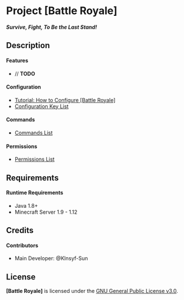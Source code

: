 # Project [Battle Royale]  
***Survive, Fight, To Be the Last Stand!***  

## Description  
#### Features  
- // **TODO**  
#### Configuration  
- [Tutorial: How to Configure \[Battle Royale\]](#TODO)  
- [Configuration Key List](#TODO)  
#### Commands  
- [Commands List](#TODO)  
#### Permissions  
- [Permissions List](#TODO)  

## Requirements  
#### Runtime Requirements  
- Java 1.8+  
- Minecraft Server 1.9 - 1.12  

## Credits  
#### Contributors  
- Main Developer: @Klnsyf-Sun  

## License  
**[Battle Royale]** is licensed under the [GNU General Public License v3.0](LICENSE).  